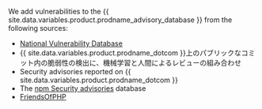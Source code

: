 We add vulnerabilities to the {{ site.data.variables.product.prodname_advisory_database }} from the following sources:
- [National Vulnerability Database](https://nvd.nist.gov/)
- {{ site.data.variables.product.prodname_dotcom }}上のパブリックなコミット内の脆弱性の検出に、機械学習と人間によるレビューの組み合わせ
- Security advisories reported on {{ site.data.variables.product.prodname_dotcom }}
- The [npm Security advisories](https://www.npmjs.com/advisories) database
- [FriendsOfPHP](https://github.com/FriendsOfPHP/security-advisories)
